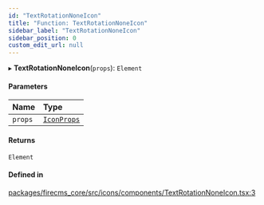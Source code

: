 ```yaml
---
id: "TextRotationNoneIcon"
title: "Function: TextRotationNoneIcon"
sidebar_label: "TextRotationNoneIcon"
sidebar_position: 0
custom_edit_url: null
---
```


▸ **TextRotationNoneIcon**(`props`): `Element`

#### Parameters

| Name | Type |
| :------ | :------ |
| `props` | [`IconProps`](../types/IconProps.md) |

#### Returns

`Element`

#### Defined in

[packages/firecms_core/src/icons/components/TextRotationNoneIcon.tsx:3](https://github.com/FireCMSco/firecms/blob/d45f3739/packages/firecms_core/src/icons/components/TextRotationNoneIcon.tsx#L3)
